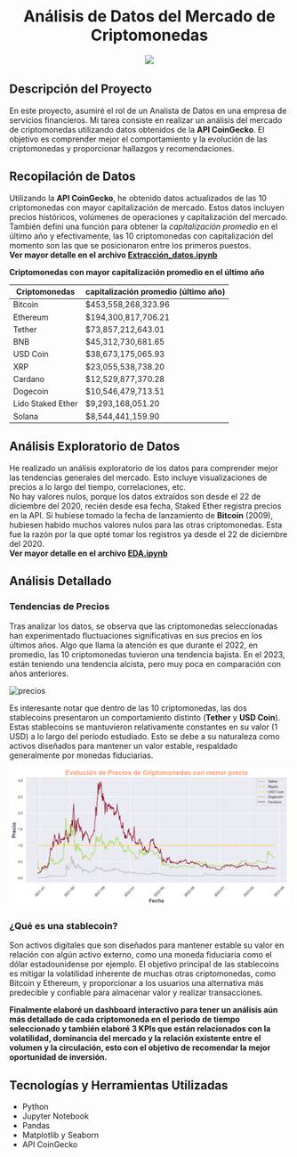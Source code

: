 # <h1 align=center> **Análisis de Datos del Mercado de Criptomonedas** </h1>

<p align='center'>
<img src = 'https://www.clarin.com/img/2023/06/14/WJlAYJhAg_360x240__1.jpg' height = 200>
<p>

## Descripción del Proyecto

En este proyecto, asumiré el rol de un Analista de Datos en una empresa de servicios financieros. Mi tarea consiste en realizar un análisis del mercado de criptomonedas utilizando datos obtenidos de la **API CoinGecko**. El objetivo es comprender mejor el comportamiento y la evolución de las criptomonedas y proporcionar hallazgos y recomendaciones.

## Recopilación de Datos

Utilizando la **API CoinGecko**, he obtenido datos actualizados de las 10 criptomonedas con mayor capitalización de mercado. Estos datos incluyen precios históricos, volúmenes de operaciones y capitalización del mercado.
También definí una función para obtener la *capitalización promedio* en el último año y efectivamente, las 10 criptomonedas con capitalización del momento son las que se posicionaron entre los primeros puestos. <br>
**Ver mayor detalle en el archivo [Extracción_datos.ipynb](Extracción_datos.ipynb)**

**Criptomonedas con mayor capitalización promedio en el último año**

| Criptomonedas      | capitalización promedio (último año)  |
|--------------------|--------------------------|
| Bitcoin            | $453,558,268,323.96      |
| Ethereum           | $194,300,817,706.21      |
| Tether             | $73,857,212,643.01       |
| BNB                | $45,312,730,681.65       |
| USD Coin           | $38,673,175,065.93       |
| XRP                | $23,055,538,738.20       |
| Cardano            | $12,529,877,370.28       |
| Dogecoin           | $10,546,479,713.51       |
| Lido Staked Ether  | $9,293,168,051.20        |
| Solana             | $8,544,441,159.90        |

## Análisis Exploratorio de Datos

He realizado un análisis exploratorio de los datos para comprender mejor las tendencias generales del mercado. Esto incluye visualizaciones de precios a lo largo del tiempo, correlaciones, etc. <br>
No hay valores nulos, porque los datos extraídos son desde el 22 de diciembre del 2020, recién desde esa fecha, Staked Ether registra precios en la API. Si hubiese tomado la fecha de lanzamiento de **Bitcoin** (2009), hubiesen habido muchos valores nulos para las otras criptomonedas. Esta fue la razón por la que opté tomar los registros ya desde el 22 de diciembre del 2020. <br>
**Ver mayor detalle en el archivo [EDA.ipynb](EDA.ipynb)**

## Análisis Detallado

### Tendencias de Precios

Tras analizar los datos, se observa que las criptomonedas seleccionadas han experimentado fluctuaciones significativas en sus precios en los últimos años. Algo que llama la atención es que durante el 2022, en promedio, las 10 criptomonedas tuvieron una tendencia bajista. En el 2023, están teniendo una tendencia alcista, pero muy poca en comparación con años anteriores.

![precios](/Imágenes/precio_2022.png)

Es interesante notar que dentro de las 10 criptomonedas, las dos stablecoins presentaron un comportamiento distinto (**Tether** y **USD Coin**). Estas stablecoins se mantuvieron relativamente constantes en su valor (1 USD) a lo largo del período estudiado. Esto se debe a su naturaleza como activos diseñados para mantener un valor estable, respaldado generalmente por monedas fiduciarias.

![precios](/Imágenes/precios.png)

### ¿Qué es una stablecoin?
Son activos digitales que son diseñados para mantener estable su valor en relación con algún activo externo, como una moneda fiduciaria como el dólar estadounidense por ejemplo. El objetivo principal de las stablecoins es mitigar la volatilidad inherente de muchas otras criptomonedas, como Bitcoin y Ethereum, y proporcionar a los usuarios una alternativa más predecible y confiable para almacenar valor y realizar transacciones.

**Finalmente elaboré un dashboard interactivo para tener un análisis aún más detallado de cada criptomoneda en el periodo de tiempo seleccionado y también elaboré 3 KPIs que están relacionados con la volatilidad, dominancia del mercado y la relación existente entre el volumen y la circulación, esto con el objetivo de recomendar la mejor oportunidad de inversión.**

## Tecnologías y Herramientas Utilizadas

- Python
- Jupyter Notebook
- Pandas
- Matplotlib y Seaborn
- API CoinGecko


